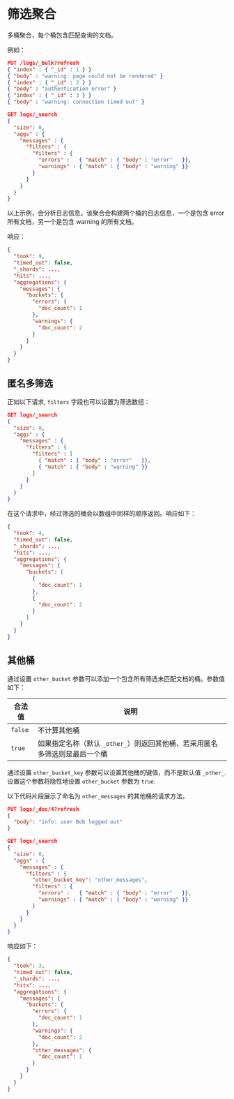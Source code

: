 # 筛选聚合
多桶聚合，每个桶包含匹配查询的文档。

例如：

```json
PUT /logs/_bulk?refresh
{ "index" : { "_id" : 1 } }
{ "body" : "warning: page could not be rendered" }
{ "index" : { "_id" : 2 } }
{ "body" : "authentication error" }
{ "index" : { "_id" : 3 } }
{ "body" : "warning: connection timed out" }

GET logs/_search
{
  "size": 0,
  "aggs" : {
    "messages" : {
      "filters" : {
        "filters" : {
          "errors" :   { "match" : { "body" : "error"   }},
          "warnings" : { "match" : { "body" : "warning" }}
        }
      }
    }
  }
}
```

以上示例，会分析日志信息。该聚合会构建两个桶的日志信息，一个是包含 error 所有文档，另一个是包含 warning 的所有文档。

响应：

```json
{
  "took": 9,
  "timed_out": false,
  "_shards": ...,
  "hits": ...,
  "aggregations": {
    "messages": {
      "buckets": {
        "errors": {
          "doc_count": 1
        },
        "warnings": {
          "doc_count": 2
        }
      }
    }
  }
}
```



## 匿名多筛选
正如以下请求, `filters` 字段也可以设置为筛选数组：

```json
GET logs/_search
{
  "size": 0,
  "aggs" : {
    "messages" : {
      "filters" : {
        "filters" : [
          { "match" : { "body" : "error"   }},
          { "match" : { "body" : "warning" }}
        ]
      }
    }
  }
}
```

在这个请求中，经过筛选的桶会以数组中同样的顺序返回。响应如下：

```json
{
  "took": 4,
  "timed_out": false,
  "_shards": ...,
  "hits": ...,
  "aggregations": {
    "messages": {
      "buckets": [
        {
          "doc_count": 1
        },
        {
          "doc_count": 2
        }
      ]
    }
  }
}
```



## 其他桶
通过设置 `other_bucket` 参数可以添加一个包含所有筛选未匹配文档的桶。参数值如下：

| 合法值  | 说明                                                                       |
|---------|----------------------------------------------------------------------------|
| `false` | 不计算其他桶                                                               |
| `true`  | 如果指定名称（默认 `_other_`）则返回其他桶，若采用匿名多筛选则是最后一个桶 |

通过设置 `other_bucket_key` 参数可以设置其他桶的键值，而不是默认值 `_other_`. 设置这个参数将隐性地设置 `other_bucket` 参数为 `true`.

以下代码片段展示了命名为 `other_messages` 的其他桶的请求方法。

```json
PUT logs/_doc/4?refresh
{
  "body": "info: user Bob logged out"
}

GET logs/_search
{
  "size": 0,
  "aggs" : {
    "messages" : {
      "filters" : {
        "other_bucket_key": "other_messages",
        "filters" : {
          "errors" :   { "match" : { "body" : "error"   }},
          "warnings" : { "match" : { "body" : "warning" }}
        }
      }
    }
  }
}
```

响应如下：

```json
{
  "took": 3,
  "timed_out": false,
  "_shards": ...,
  "hits": ...,
  "aggregations": {
    "messages": {
      "buckets": {
        "errors": {
          "doc_count": 1
        },
        "warnings": {
          "doc_count": 2
        },
        "other_messages": {
          "doc_count": 1
        }
      }
    }
  }
}
```
